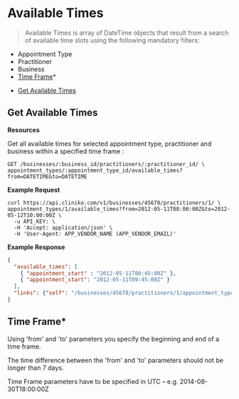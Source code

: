 Available Times
============
> Available Times is array of DateTime objects that result from a search of available time slots using the following mandatory filters:
>
* Appointment Type
* Practitioner
* Business
* [Time Frame](#time-frame)*
>

* [Get Available Times](#get-available-times "This will return all future available times for which meet specified criteria")

Get Available Times
----------------

**Resources**

Get all available times for selected appointment type, practitioner and business within a specified time frame :
```
GET /businesses/:business_id/practitioners/:practitioner_id/ \    
appointment_types/:appointment_type_id/available_times?from=DATETIME&to=DATETIME
```



**Example Request**
```shell
curl https://api.cliniko.com/v1/businesses/45678/practitioners/1/ \
appointment_types/1/available_times?from=2012-05-11T08:00:00Z&to=2012-05-12T10:00:00Z \
  -u API_KEY: \
  -H 'Accept: application/json' \
  -H 'User-Agent: APP_VENDOR_NAME (APP_VENDOR_EMAIL)'
```

**Example Response**
```json
{
  "available_times": [
    { "appointment_start" : "2012-05-11T08:45:00Z" },
    { "appointment_start": "2012-05-11T09:45:00Z" }
  ],
  "links": {"self": "/businesses/45678/practitioners/1/appointment_types/1/available_times?from=2012-05-11T08:00:00Z&to=2012-05-12T10:00:00Z"}
}

```

Time Frame*
----------------

Using 'from' and 'to' parameters you specify the beginning and end of a time frame.

The time difference between the 'from' and 'to' parameters should not be longer than 7 days.

Time Frame parameters have to be specified in UTC – e.g. 2014-08-30T18:00:00Z
